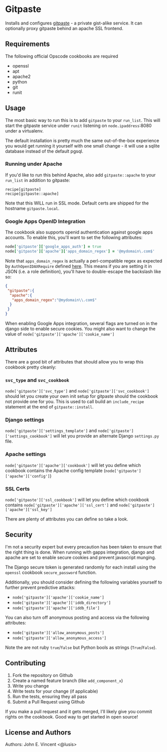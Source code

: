 # Gitpaste
Installs and configures [gitpaste](https://github.com/justinvh/gitpaste) - a private gist-alike service.
It can optionally proxy gitpaste behind an apache SSL frontend.

## Requirements
The following official Opscode cookbooks are required

- openssl
- apt
- apache2 
- python
- git
- runit

## Usage
The most basic way to run this is to add `gitpaste` to your `run_list`.
This will start the gitpaste service under `runit` listening on `node.ipaddress`:8080 under a virtualenv.

The default installation is pretty much the same out-of-the-box experience you would get running it yourself with one small change - it will use a sqlite database instead of the default pgsql.

### Running under Apache
If you'd like to run this behind Apache, also add `gitpaste::apache` to your `run_list` in addition to gitpaste:

```
recipe[gitpaste]
recipe[gitpaste::apache]
```

Note that this WILL run in SSL mode. Default certs are shipped for the hostname `gitpaste.local`.

### Google Apps OpenID Integration
The cookbook also supports openid authentication against google apps accounts. To enable this, you'll want to set the following attributes:

```ruby
node['gitpaste']['google_apps_auth'] = true
node['gitpaste']['apache']['apps_domain_regex'] = '@mydomain\.com$'
```

Note that `apps_domain_regex` is actually a perl-compatible regex as expected by `AuthOpenIDAXRequire` defined [here](http://findingscience.com/mod_auth_openid/index.html). This means if you are setting it in JSON (i.e. a role definition), you'll have to double-escape the backslash like so:

```json
{
 "gitpaste":{
  "apache":{
   "apps_domain_regex":"@mydomain\\.com$"
  }
 }
}
```

When enabling Google Apps integration, several flags are turned on in the django side to enable secure cookies. You might also want to change the value of `node['gitpaste']['apache']['cookie_name']`

## Attributes
There are a good bit of attributes that should allow you to wrap this cookbook pretty cleanly:

### `svc_type` and `svc_cookbook`
`node['gitpaste']['svc_type']` and `node['gitpaste']['svc_cookbook']` should let you create your own init setup for gitpaste should the cookbook not provide one for you. This is used to call build an `include_recipe` statement at the end of `gitpaste::install`.

### Django settings
`node['gitpaste']['settings_template']` and `node['gitpaste']['settings_cookbook']` will let you provide an alternate Django `settings.py` file.

### Apache settings
`node['gitpaste']['apache']['cookbook']` will let you define which cookbook contains the Apache config template (`node['gitpaste']['apache']['config']`)

### SSL Certs
`node['gitpaste']['ssl_cookbook']` will let you define which cookbook contains `node['gitpaste']['apache']['ssl_cert']` and `node['gitpaste']['apache']['ssl_key']`

There are plenty of attributes you can define so take a look.

## Security
I'm not a security expert but every precaution has been taken to ensure that the right thing is done. When running with gapps integration, django and apache are set to enable secure cookies and prevent javascript munging.

The Django secure token is generated randomly for each install using the `openssl` cookbook `secure_password` function.

Additionally, you should consider defining the following variables yourself to further prevent predictive attacks:

- `node['gitpaste']['apache']['cookie_name']`
- `node['gitpaste']['apache']['iddb_directory']`
- `node['gitpaste']['apache']['iddb_file']`

You can also turn off anonymous posting and access via the following attributes:

- `node['gitpaste']['allow_anonymous_posts']`
- `node['gitpaste']['allow_anonymous_access']`

Note the are not ruby `true`/`false` but Python bools as strings (`True`/`False`).

## Contributing
1. Fork the repository on Github
2. Create a named feature branch (like `add_component_x`)
3. Write you change
4. Write tests for your change (if applicable)
5. Run the tests, ensuring they all pass
6. Submit a Pull Request using Github

If you make a pull request and it gets merged, I'll likely give you commit rights on the cookbook. Good way to get started in open source!
## License and Authors
Authors: John E. Vincent <@lusis>
